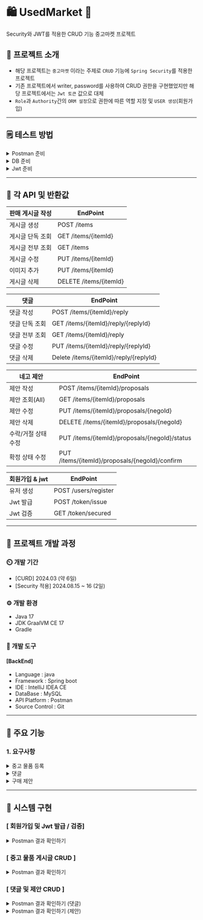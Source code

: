 # 🛍️ UsedMarket 🛒
Security와 JWT를 적용한 CRUD 기능 중고마켓 프로젝트

## 📂   프로젝트 소개
- 해당 프로젝트는 `중고마켓` 이라는 주제로 `CRUD` 기능에 `Spring Security`를 적용한 프로젝트   
- 기존 프로젝트에서 writer, password를 사용하여 CRUD 권한을 구현했었지만 해당 프로젝트에서는 `Jwt 토큰` 값으로 대체    
- `Role`과 `Authority`간의 `ORM 설정`으로 권한에 따른 역할 지정 및 `USER 생성`(회원가입)    

-------------

## 🗒️  테스트 방법
<details>
<summary> Postman 준비 </summary>

- Postman 설치 [Postman API Platform](https://www.postman.com/downloads/)     
- 해당 레포지토리 `Clone` & 첨부된 `POSTMAN COLLECTION` 파일을 자신의 Postman에 `import`

</details>
<details>
<summary> DB 준비</summary>

- `mysql`을 사용했기 때문에 yml 파일을 참고하여 `DataBase`연결   
  (저는 IntelliJ 커뮤니티 버전 DB Navigator Plugin을 사용했습니다.)
  <img width="708" alt="스크린샷 2024-08-16 오후 11 15 34" src="https://github.com/user-attachments/assets/8c345acf-32f3-47a7-bd84-5cfce2965c5a">

</details>
<Details>
<summary> Jwt 준비 </summary>

- 사진과 같이 Postman의 `Authorization` -> `Bearer Token` -> `Token 입력`   
  (GET 요청을 제외한 모든 요청에 위와 같이 토큰 삽입)
  <img width="684" alt="스크린샷 2024-08-17 오전 2 45 37" src="https://github.com/user-attachments/assets/01f8adc5-db0b-4372-b16b-8c5f99fb1547">
</Details>

-------------

## 📓 각 API 및 반환값
| 판매 게시글 작성 | EndPoint               |
|-----------|------------------------|
| 게시글 생성    | POST /items            |
| 게시글 단독 조회 | GET /items/{itemId}    |
| 게시글 전부 조회 | GET /items             |
| 게시글 수정    | PUT /items/{itemId}    |
| 이미지 추가    | PUT /items/{itemId}    |
| 게시글 삭제    | DELETE /items/{itemId} |

| 댓글       | EndPoint                                   |
|----------|--------------------------------------------|
| 댓글 작성    | POST /items/{itemId}/reply                 |
| 댓글 단독 조회 | GET /items/{itemId}/reply/{replyId}        |
| 댓글 전부 조회 | GET /items/{itemId}/reply                  |
| 댓글 수정    | PUT /items/{itemId}/reply/{replyId}        |
| 댓글 삭제    | Delete /items/{itemId}/reply/{replyId} |

| 네고 제안      | EndPoint                                   |
|------------|--------------------------------------------|
| 제안 작성      | POST /items/{itemId}/proposals                 |
| 제안 조회(All) | GET /items/{itemId}/proposals                |
| 제안 수정      | PUT /items/{itemId}/proposals/{negoId}        |
| 제안 삭제      | DELETE /items/{itemId}/proposals/{negoId} |
| 수락/거절 상태 수정 | PUT /items/{itemId}/proposals/{negoId}/status  |
| 확정 상태 수정    | PUT /items/{itemId}/proposals/{negoId}/confirm |

| 회원가입 & jwt | EndPoint              |
|------------|-----------------------|
| 유저 생성      | POST /users/register        |
| Jwt 발급     | POST /token/issue  |
| Jwt 검증     | GET /token/secured |


-------------

##  🏁 프로젝트 개발 과정


### ⏲️ 개발 기간
- [CURD] 2024.03 (약 6일)
- [Security 적용] 2024.08.15 ~ 16 (2일)


### ⚙️  개발 환경
- Java 17
- JDK GraalVM CE 17
- Gradle



### 🔨️  개발 도구
#### [BackEnd]   
- Language : java
- Framework : Spring boot
- IDE : IntelliJ IDEA CE
- DataBase : MySQL
- API Platform : Postman
- Source Control : Git

-------------

## 📍 주요 기능
### 1. 요구사항
<Details>
<summary> 중고 물품 등록 </summary>

- 물품 정보 생성 ( Jwt을 이용하여 유저 검증 필요 )
- 물품 정보 조회 
- 물품 정보 수정 ( Jwt을 이용하여 유저 검증 필요 )
- 물품 정보 삭제 ( Jwt을 이용하여 유저 검증 필요 )
</Details>


<Details>
<summary> 댓글 </summary>

- 물품에 대한 댓글 달기 ( Jwt을 이용하여 유저 검증 필요 )
- 물품에 대한 댓글 조회 
- 물품에 대한 댓글 수정 ( Jwt을 이용하여 유저 검증 필요 )
- 물품에 대한 댓글 삭제 ( Jwt을 이용하여 유저 검증 필요 )
- 댓글에 대한 대댓글 달기 ( Jwt을 이용하여 유저 검증 필요 )
</Details>


<Details>
<summary> 구매 제안 </summary>

- 등록된 물품에 대하여 구매 제안 및 가격 제시 ( Jwt을 이용하여 유저 검증 필요 )
- 등록된 물품에 대하여 제안 조회 ( 읽기는 모두 허용 )
- 등록된 제안 수정 ( Jwt을 이용하여 유저 검증 필요 )
- 등록된 제안 삭제 ( Jwt을 이용하여 유저 검증 필요 )
- 등록된 제안 수락/거절 ( Jwt을 이용하여 `물품 등록자` 검증 후 수락으로 상태 값 변경 )
- 등록된 제안 확정 (Jwt을 이용하여 `제안 등록자` 검증 후 수락으로 상태 값 변경 )
- 구매 제안이 확정될 경우 판매 물품의 상태는 `판매 완료`로 변경
- 구매 제안이 확정될 경우 다른 구매 제안들의 상태는 모두 `거절`로 변경
</Details>

-------------
## 🎤 시스템 구현

### [ 회원가입 및 Jwt 발급 / 검증]
<Details>
<summary>Postman 결과 확인하기</summary>

1. 회원가입   
   `username`과 `password`를 입력하여 유저 생성   
   (`password-check`와 `password` 불일치 시 실패메세지 표시)
   <img width="600" alt="회원가입" src="https://github.com/user-attachments/assets/8bc2abb3-dc5f-4416-96b5-a50371a12802">
   

2. Jwt 토큰 발급 및 검증   
   회원가입 때 사용한 `username`과 `password`를 이용해 `Jwt` 발급   
   발급 받은 `Token`을 `Bearer Token`에 입력하여 검증, 정상적인 토큰인지 확인
   <img width="600" alt="토큰발급" src="https://github.com/user-attachments/assets/0f95f26b-4e70-45c7-982e-1876289085ca">
   <img width="600" alt="검증" src="https://github.com/user-attachments/assets/01a86179-f1d3-4b7d-80e1-4109e8a8515f">

</Details>

### [ 중고 물품 게시글 CRUD ]
<Details>
<summary>Postman 결과 확인하기</summary>

1. 게시글 생성     
   `@RequestPart`를 통해 `json 객체(dto)`와 `MultipartFile`을 동시 전송    
   <img width="600" alt="게시글 생성" src="https://github.com/user-attachments/assets/d7b165f0-46b7-416d-96ef-a1dee01f0db5">


2. 게시글 단독조회 & 전체조회   
   `Pagenation`을 이용한 전체 댓글 조회
   <img width="600" alt="단독조회" src="https://github.com/user-attachments/assets/80329e23-557e-4b1b-9ff4-aa5942229fac">
   <img width="600" alt="전체조회" src="https://github.com/user-attachments/assets/978ed940-748e-48ab-9049-bb432f503e3c">


3. 수정 및 수정결과   
   <img width="600" alt="수정" src="https://github.com/user-attachments/assets/456b5cf2-36f0-4299-a4ec-5d60d999cce9">
   <img width="600" alt="수정결과" src="https://github.com/user-attachments/assets/87d42491-33ba-4593-b389-f4cfcf5cc2d8">


4. 삭제 및 삭제결과     
   <img width="600" alt="삭제하기" src="https://github.com/user-attachments/assets/6c89363f-259b-4cc9-8c1a-757c6772a06e">
   <img width="600" alt="삭제결과" src="https://github.com/user-attachments/assets/5943f74c-1a55-4bfd-85bb-80fbc9f98118">

</Details>

### [ 댓글 및 제안 CRUD ]
<Details>
<summary>Postman 결과 확인하기 (댓글)</summary>

1. 댓글 생성     
   `itemId`를 통해 게시물에 속한 댓글임을 확인     
   <img width="600" alt="댓글생성" src="https://github.com/user-attachments/assets/9e710c57-4cae-45de-9659-11b3bbc786dc">


2. 댓글 전체 조회      
   `Pagenation`을 이용한 전체 댓글 조회     
   <img width="600" alt="댓글전체조회" src="https://github.com/user-attachments/assets/2cbff725-9a28-4a16-a2a8-93ee0e58c61d">


3. 댓글 수정 & 결과     
   <img width="600" alt="댓글수정" src="https://github.com/user-attachments/assets/2d653937-dcd4-49ca-9c8d-db14a72b2bbd">
   <img width="600" alt="수정결과" src="https://github.com/user-attachments/assets/1fc1be50-ef19-45ef-aa2f-6ea6c46b6957">


4. 댓글 삭제 & 결과
   <img width="600" alt="삭제" src="https://github.com/user-attachments/assets/91164383-8a20-4ce7-9819-9f22c146e0e4">
   <img width="600" alt="삭제결과" src="https://github.com/user-attachments/assets/8572914e-2ee6-45f1-8a6f-cff8645f5534">

</Details>
<Details>
<summary>Postman 결과 확인하기 (제안)</summary>

1. 제안 생성 및 조회       
   `itemId`를 통해 해당 게시물에 속한 것을 표시, `Pagenation`을 이용한 전체 댓글 조회           
   <img width="600" alt="네고생성" src="https://github.com/user-attachments/assets/486f4f9f-e9cf-4238-b6cd-0ed28d10c233">
   <img width="600" alt="네고생성3개 조회" src="https://github.com/user-attachments/assets/4554e0fe-0483-45f6-8d1d-dc50375f7fef">


2. 제안 수락         
   물품 등록자가 `Status`를 `수락` 혹은 `거절` 상태로 변경      
   이 때 `Bearer Token`은 `물품등록자`의 `Jwt` 값을 입력 ( 다른 사용자의 토큰 입력 시 403 Forbidden )
   <img width="600" alt="물품등록자가 수락" src="https://github.com/user-attachments/assets/46023c76-320e-46d1-8c3f-fc8354430b9c">


4. 제안 확정     
   Status가 `수락` 상태일 때 제안자는 `확정`으로 변경         
   이 때 `Bearer Token`은 `제안자`의 `Jwt` 값을 입력 ( 다른 사용자의 토큰 입력 시 403 Forbidden )   
   <img width="600" alt="제안자가 확정" src="https://github.com/user-attachments/assets/daedd6dd-544c-40d4-9dc1-75863ad1a1bb">


5. 제안 거절   
  `Status`가 `확정` 상태로 변경될 시 다른 제안들의 `Status`는 `거절`로 변경    
   <img width="600" alt="확정시 다른거 거절" src="https://github.com/user-attachments/assets/375380df-7f92-4225-b0d3-3eb838d931fc">

</Details>










